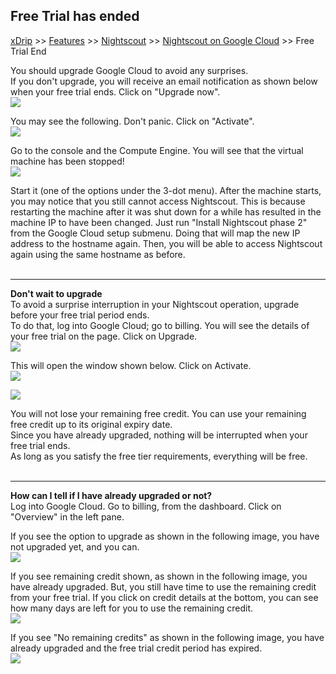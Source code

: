 ## Free Trial has ended  
[xDrip](../../README.md) >> [Features](../Features_page) >> [Nightscout](../Nightscout_page) >> [Nightscout on Google Cloud](./GoogleCloud) >> Free Trial End  
  
You should upgrade Google Cloud to avoid any surprises.  
If you don't upgrade, you will receive an email notification as shown below when your free trial ends.  Click on "Upgrade now".  
![](./images/FTEnded.png)  
  
You may see the following.  Don't panic.  Click on "Activate".  
![](./images/ActivateFullAccount.png)  
    
Go to the console and the Compute Engine.  You will see that the virtual machine has been stopped!  
![](./images/VM_Stopped.png)  
  
Start it (one of the options under the 3-dot menu).  After the machine starts, you may notice that you still cannot access Nightscout.  This is because restarting the machine after it was shut down for a while has resulted in the machine IP to have been changed.  Just run "Install Nightscout phase 2" from the Google Cloud setup submenu.  Doing that will map the new IP address to the hostname again.  Then, you will be able to access Nightscout again using the same hostname as before.  
<br/>  
  
---  
  
**Don't wait to upgrade**  
To avoid a surprise interruption in your Nightscout operation, upgrade before your free trial period ends.  
To do that, log into Google Cloud;  go to billing.  You will see the details of your free trial on the page.  Click on Upgrade.  
![](./images/FreeTrialCredit.png)  
  
This will open the window shown below.  Click on Activate.  
![](./images/ActivateFullAccountBefore.png)  
  
![](./images/Activated.png)  
  
You will not lose your remaining free credit.  You can use your remaining free credit up to its original expiry date.  
Since you have already upgraded, nothing will be interrupted when your free trial ends.  
As long as you satisfy the free tier requirements, everything will be free.  
<br/>  
  
---  
  
**How can I tell if I have already upgraded or not?**  
Log into Google Cloud.  Go to billing, from the dashboard.  Click on "Overview" in the left pane.  
  
If you see the option to upgrade as shown in the following image, you have not upgraded yet, and you can.  
![](./images/Upgrade.png)  
  
If you see remaining credit shown, as shown in the following image, you have already upgraded. But, you still have time to use the remaining credit from your free trial.  If you click on credit details at the bottom, you can see how many days are left for you to use the remaining credit.  
![](./images/RemainingCredit.png)  
  
If you see "No remaining credits" as shown in the following image, you have already upgraded and the free trial credit period has expired.  
![](./images/NoCreditLeft.png)  
  
